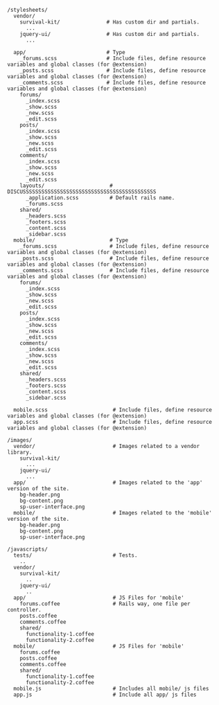     /stylesheets/
      vendor/
        survival-kit/               # Has custom dir and partials.
          ...
        jquery-ui/                  # Has custom dir and partials.
          ...

      app/                          # Type
        _forums.scss                # Include files, define resource variables and global classes (for @extension)
        _posts.scss                 # Include files, define resource variables and global classes (for @extension)
        _comments.scss              # Include files, define resource variables and global classes (for @extension)
        forums/                      
          _index.scss               
          _show.scss                
          _new.scss                 
          _edit.scss                
        posts/                      
          _index.scss               
          _show.scss                
          _new.scss                 
          _edit.scss                
        comments/                   
          _index.scss               
          _show.scss                
          _new.scss                 
          _edit.scss                
        layouts/                     # DISCUSSSSSSSSSSSSSSSSSSSSSSSSSSSSSSSSSSSSSSSSSSS
          _application.scss          # Default rails name.
          _forums.scss
        shared/                       
          _headers.scss               
          _footers.scss               
          _content.scss               
          _sidebar.scss               
      mobile/                        # Type
        _forums.scss                 # Include files, define resource variables and global classes (for @extension)
        _posts.scss                  # Include files, define resource variables and global classes (for @extension)
        _comments.scss               # Include files, define resource variables and global classes (for @extension)          
        forums/                      
          _index.scss               
          _show.scss                  
          _new.scss                   
          _edit.scss                  
        posts/                      
          _index.scss               
          _show.scss                  
          _new.scss                   
          _edit.scss                  
        comments/                   
          _index.scss               
          _show.scss                  
          _new.scss                   
          _edit.scss                
        shared/                      
          _headers.scss              
          _footers.scss              
          _content.scss              
          _sidebar.scss              
                                  
      mobile.scss                     # Include files, define resource variables and global classes (for @extension)
      app.scss                        # Include files, define resource variables and global classes (for @extension)
                         
    /images/                         
      vendor/                         # Images related to a vendor library.
        survival-kit/                
          ...                        
        jquery-ui/                   
          ...                        
      app/                            # Images related to the 'app' version of the site.
        bg-header.png                
        bg-content.png               
        sp-user-interface.png        
      mobile/                         # Images related to the 'mobile' version of the site.
        bg-header.png                
        bg-content.png               
        sp-user-interface.png        
                         
    /javascripts/                    
      tests/                          # Tests.
        ..                           
      vendor/                        
        survival-kit/                
          ..                         
        jquery-ui/                   
          ..                         
      app/                            # JS Files for 'mobile'
        forums.coffee                 # Rails way, one file per controller.
        posts.coffee                 
        comments.coffee              
        shared/                      
          functionality-1.coffee     
          functionality-2.coffee     
      mobile/                         # JS Files for 'mobile'
        forums.coffee
        posts.coffee
        comments.coffee
        shared/
          functionality-1.coffee
          functionality-2.coffee
      mobile.js                       # Includes all mobile/ js files
      app.js                          # Include all app/ js files